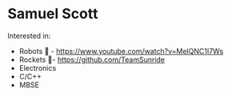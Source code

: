 # Samuel Scott

Interested in:
- Robots 🤖 - https://www.youtube.com/watch?v=MelQNC1I7Ws
- Rockets 🚀- https://github.com/TeamSunride
- Electronics 
- C/C++ 
- MBSE
